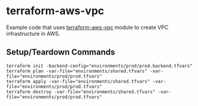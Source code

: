 # terraform-aws-vpc

Example code that uses [terraform-aws-vpc](https://github.com/terraform-aws-modules/terraform-aws-vpc) module to create VPC infrastructure in AWS.

## Setup/Teardown Commands

```
terraform init -backend-config="environments/prod/prod.backend.tfvars"
terraform plan -var-file="environments/shared.tfvars" -var-file="environments/prod/prod.tfvars"
terraform apply -var-file="environments/shared.tfvars" -var-file="environments/prod/prod.tfvars"
terraform destroy -var-file="environments/shared.tfvars" -var-file="environments/prod/prod.tfvars"
```
